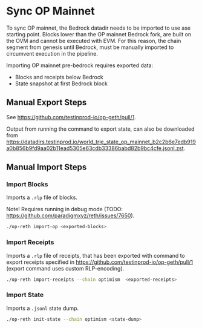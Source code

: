 # Sync OP Mainnet

To sync OP mainnet, the Bedrock datadir needs to be imported to use ase starting point.
Blocks lower than the OP mainnet Bedrock fork, are built on the OVM and cannot be executed with EVM.
For this reason, the chain segment from genesis until Bedrock, must be manually imported to circumvent
execution in the pipeline.

Importing OP mainnet pre-bedrock requires exported data:

- Blocks and receipts below Bedrock
- State snapshot at first Bedrock block

## Manual Export Steps

See <https://github.com/testinprod-io/op-geth/pull/1>.

Output from running the command to export state, can also be downloaded from <https://datadirs.testinprod.io/world_trie_state_op_mainnet_b2c2b6e7edb919a0b856b9fd9aa02b11ead5305e63cdb33386babd82b9bc4cfe.jsonl.zst>.

## Manual Import Steps

### Import Blocks

Imports a `.rlp` file of blocks.

Note! Requires running in debug mode (TODO: <https://github.com/paradigmxyz/reth/issues/7650>).

```bash
./op-reth import-op <exported-blocks>
```

### Import Receipts

Imports a `.rlp` file of receipts, that has been exported with command to export receipts specified in 
<https://github.com/testinprod-io/op-geth/pull/1> (export command uses custom RLP-encoding). 

```bash
./op-reth import-receipts --chain optimism  <exported-receipts>
```

### Import State

Imports a `.jsonl` state dump.

```bash
./op-reth init-state --chain optimism <state-dump>
```